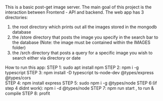 This is a basic post-get image server.
The main goal of this project is the interaction between Frontend - API and backend.
The web app has 3 directories:
1) the root directory which prints out all the images stored in the mongodb database
2) the /store directory that posts the image you specify in the search bar to the database (Note: the image must be contained within the IMAGES folder)
3) the /srch directory that posts a query for a specific image you wish to search either via directory or date

How to run this app:
STEP 1: sudo apt install npm
STEP 2: npm i -g typescript
STEP 3: npm install  -D typescript ts-node-dev @types/express @types/cors  
STEP 4: npm install express 
STEP 5: sudo npm i -g @types/node
STEP 6:(if step 4 didnt work): npm i -d @types/node
STEP 7: npm run start , to run & compile
STEP 8: profit
